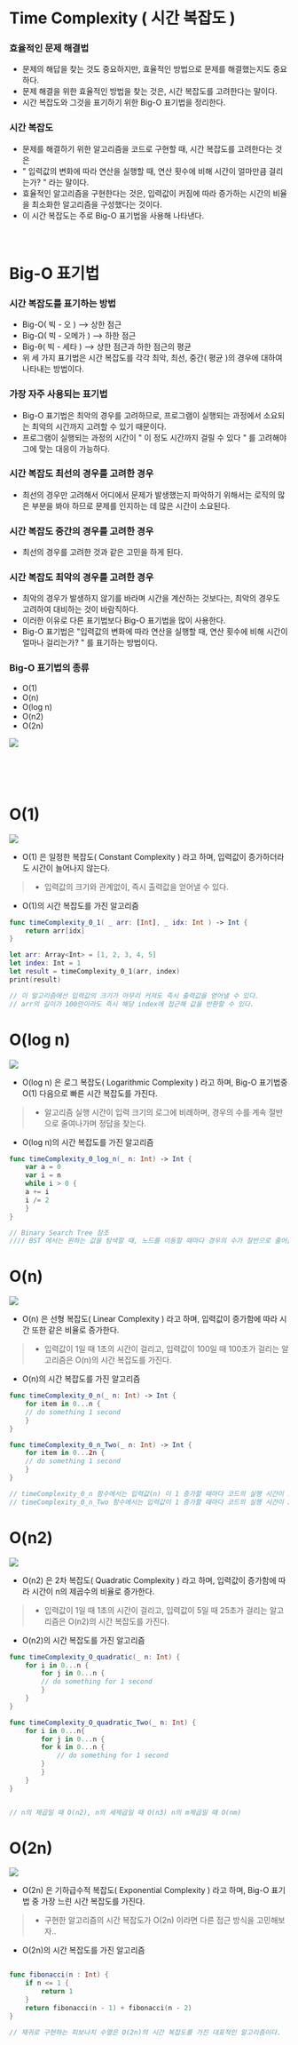 # Time Complexity ( 시간 복잡도 )
### 효율적인 문제 해결법
- 문제의 해답을 찾는 것도 중요하지만, 효율적인 방법으로 문제를 해결했는지도 중요하다.<br>
- 문제 해결을 위한 효율적인 방법을 찾는 것은, 시간 복잡도를 고려한다는 말이다.
- 시간 복잡도와 그것을 표기하기 위한 Big-O 표기법을 정리한다.

### 시간 복잡도
- 문제를 해결하기 위한 알고리즘을 코드로 구현할 때, 시간 복잡도를 고려한다는 것은 <br>
- " 입력값의 변화에 따라 연산을 실행할 때, 연산 횟수에 비해 시간이 얼마만큼 걸리는가? " 라는 말이다. <br>
- 효율적인 알고리즘을 구현한다는 것은, 입력값이 커짐에 따라 증가하는 시간의 비율을 최소화한 알고리즘을 구성했다는 것이다.
- 이 시간 복잡도는 주로 Big-O 표기법을 사용해 나타낸다.
<br><br><br>
# Big-O 표기법
### 시간 복잡도를 표기하는 방법
- Big-O( 빅 - 오 )  --> 상한 점근
- Big-Ω( 빅 - 오메가 )  --> 하한 점근
- Big-θ( 빅 - 세타 )  --> 상한 점근과 하한 점근의 평균
- 위 세 가지 표기법은 시간 복잡도를 각각 최악, 최선, 중간( 평균 )의 경우에 대하여 나타내는 방법이다.

### 가장 자주 사용되는 표기법
- Big-O 표기법은 최악의 경우를 고려하므로, 프로그램이 실행되는 과정에서 소요되는 최악의 시간까지 고려할 수 있기 때문이다.
- 프로그램이 실행되는 과정의 시간이 " 이 정도 시간까지 걸릴 수 있다 " 를 고려해야 그에 맞는 대응이 가능하다.

### 시간 복잡도 최선의 경우를 고려한 경우
- 최선의 경우만 고려해서 어디에서 문제가 발생했는지 파악하기 위해서는 로직의 많은 부분을 봐야 하므로 문제를 인지하는 데 많은 시간이 소요된다.

### 시간 복잡도 중간의 경우를 고려한 경우
- 최선의 경우를 고려한 것과 같은 고민을 하게 된다.

### 시간 복잡도 최악의 경우를 고려한 경우
- 최악의 경우가 발생하지 않기를 바라며 시간을 계산하는 것보다는, 최악의 경우도 고려하여 대비하는 것이 바람직하다.
- 이러한 이유로 다른 표기법보다 Big-O 표기법을 많이 사용한다.
- Big-O 표기법은 "입력값의 변화에 따라 연산을 실행할 때, 연산 횟수에 비해 시간이 얼마나 걸리는가? " 를 표기하는 방법이다.

### Big-O 표기법의 종류
- O(1)
- O(n)
- O(log n)
- O(n2)
- O(2n)

![](https://github.com/Raccoon97/Algorithms/blob/main/%EC%8B%9C%EA%B0%84%EB%B3%B5%EC%9E%A1%EB%8F%84/Img/Big-O-Complexity-Chart.png)

<br><br><br>

# O(1)
![](https://github.com/Raccoon97/Algorithms/blob/main/%EC%8B%9C%EA%B0%84%EB%B3%B5%EC%9E%A1%EB%8F%84/Img/O1.png)
- O(1) 은 일정한 복잡도( Constant Complexity ) 라고 하며, 입력값이 증가하더라도 시간이 늘어나지 않는다.
>- 입력값의 크기와 관계없이, 즉시 출력값을 얻어낼 수 있다. 
- O(1)의 시간 복잡도를 가진 알고리즘
```swift
func timeComplexity_0_1( _ arr: [Int], _ idx: Int ) -> Int {
    return arr[idx]
}

let arr: Array<Int> = [1, 2, 3, 4, 5]
let index: Int = 1
let result = timeComplexity_0_1(arr, index)
print(result)

// 이 알고리즘에선 입력값의 크기가 아무리 커져도 즉시 출력값을 얻어낼 수 있다.
// arr의 길이가 100만이라도 즉시 해당 index에 접근해 값을 반환할 수 있다.
```



# O(log n)
![](https://github.com/Raccoon97/Algorithms/blob/main/%EC%8B%9C%EA%B0%84%EB%B3%B5%EC%9E%A1%EB%8F%84/Img/Olog-n.png)
- O(log n) 은 로그 복잡도( Logarithmic Complexity ) 라고 하며, Big-O 표기법중 O(1) 다음으로 빠른 시간 복잡도를 가진다.
>- 알고리즘 실행 시간이 입력 크기의 로그에 비례하며, 경우의 수를 계속 절반으로 줄여나가며 정답을 찾는다.
- O(log n)의 시간 복잡도를 가진 알고리즘
```swift
func timeComplexity_0_log_n(_ n: Int) -> Int {
    var a = 0
    var i = n
    while i > 0 {
	a += i
	i /= 2
    }
}

// Binary Search Tree 참조
//// BST 에서는 원하는 값을 탐색할 때, 노드를 이동할 때마다 경우의 수가 절반으로 줄어든다.
```



# O(n)
![](https://github.com/Raccoon97/Algorithms/blob/main/%EC%8B%9C%EA%B0%84%EB%B3%B5%EC%9E%A1%EB%8F%84/Img/On.png)
- O(n) 은 선형 복잡도( Linear Complexity ) 라고 하며, 입력값이 증가함에 따라 시간 또한 같은 비율로 증가한다.
>- 입력값이 1일 때 1초의 시간이 걸리고, 입력값이 100일 때 100초가 걸리는 알고리즘은 O(n)의 시간 복잡도를 가진다. 
- O(n)의 시간 복잡도를 가진 알고리즘
```swift
func timeComplexity_0_n(_ n: Int) -> Int {
    for item in 0...n {
	// do something 1 second
    }
}

func timeComplexity_0_n_Two(_ n: Int) -> Int {
    for item in 0...2n {
	// do something 1 second
    }
}

// timeComplexity_0_n 함수에서는 입력값(n) 이 1 증가할 때마다 코드의 실행 시간이 1초씩 증가한다.
// timeComplexity_0_n_Two 함수에서는 입력값이 1 증가할 때마다 코드의 실행 시간이 2초씩 증가한다.
```


# O(n2)
![](https://github.com/Raccoon97/Algorithms/blob/main/%EC%8B%9C%EA%B0%84%EB%B3%B5%EC%9E%A1%EB%8F%84/Img/On2.png)
- O(n2) 은 2차 복잡도( Quadratic Complexity ) 라고 하며, 입력값이 증가함에 따라 시간이 n의 제곱수의 비율로 증가한다.
>- 입력값이 1일 때 1초의 시간이 걸리고, 입력값이 5일 때 25초가 걸리는 알고리즘은 O(n2)의 시간 복잡도를 가진다. 
- O(n2)의 시간 복잡도를 가진 알고리즘
```swift
func timeComplexity_O_quadratic(_ n: Int) {
    for i in 0...n {
        for j in 0...n {
	    // do something for 1 second
        }
    }
}

func timeComplexity_O_quadratic_Two(_ n: Int) {
    for i in 0...n{
        for j in 0...n {
	    for k in 0...n {
	        // do something for 1 second
	    }
        }
    }
}


// n의 제곱일 때 O(n2), n의 세제곱일 때 O(n3) n의 m제곱일 때 O(nm)
```




# O(2n)
![](https://github.com/Raccoon97/Algorithms/blob/main/%EC%8B%9C%EA%B0%84%EB%B3%B5%EC%9E%A1%EB%8F%84/Img/O2n.png)
- O(2n) 은 기하급수적 복잡도( Exponential Complexity ) 라고 하며, Big-O 표기법 중 가장 느린 시간 복잡도를 가진다.
>- 구현한 알고리즘의 시간 복잡도가 O(2n) 이라면 다른 접근 방식을 고민해보자..
- O(2n)의 시간 복잡도를 가진 알고리즘
```swift

func fibonacci(n : Int) {
    if n <= 1 {
        return 1
    }
    return fibonacci(n - 1) + fibonacci(n - 2)
}

// 재귀로 구현하는 피보나치 수열은 O(2n)의 시간 복잡도를 가진 대표적인 알고리즘이다.
```



